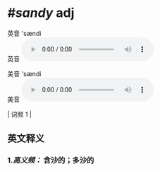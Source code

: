 # ***\#sandy*** adj
英音 'sændi  
英音
<audio src="./media/sandy-B.aac" controls="controls"></audio>

美音 'sændi  
美音
<audio src="./media/sandy.aac" controls="controls"></audio>



| 词频 1 |  

英文释义
---
### 1.*高义频：* **含沙的；多沙的**  


